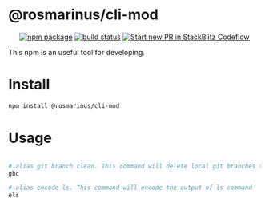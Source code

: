 # @rosmarinus/cli-mod

<p align="center">
  <a href="https://www.npmjs.com/package/@rosmarinus/cli-mod"><img src="https://img.shields.io/npm/v/@rosmarinus/cli-mod" alt="npm package"></a>
  <a href="https://github.com/rosmarinus-project/cli-mod/actions/workflows/publish.yml"><img src="https://github.com/rosmarinus-project/cli-mod/actions/workflows/publish.yml/badge.svg" alt="build status"></a>
  <a href="https://pr.new/rosmarinus-project/cli-mod"><img src="https://developer.stackblitz.com/img/start_pr_dark_small.svg" alt="Start new PR in StackBlitz Codeflow"></a>
</p>

This npm is an useful tool for developing.

# Install
```bash
npm install @rosmarinus/cli-mod
```

# Usage
```bash

# alias git branch clean. This command will delete local git branches that are not on remote
gbc

# alias encode ls. This command will encode the output of ls command
els